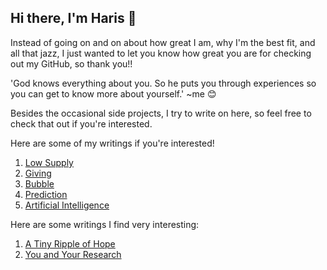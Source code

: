 ## Hi there, I'm Haris 👋

Instead of going on and on about how great I am, why I'm the best fit, and all that jazz, I just wanted to let you know how great you are for checking out my GitHub, so thank you!!

'God knows everything about you. So he puts you through experiences so you can get to know more about yourself.' ~me 😊

Besides the occasional side projects, I try to write on here, so feel free to check that out if you're interested.

Here are some of my writings if you're interested!

1. [Low Supply](https://github.com/harism06/Low_Supply/blob/main/README.md)
2. [Giving](https://github.com/harism06/Giving/blob/main/README.md)
3. [Bubble](https://github.com/harism06/Bubble/blob/main/README.md)
4. [Prediction](https://github.com/harism06/Prediction/blob/main/README.md)
5. [Artificial Intelligence](https://github.com/harism06/AI/blob/main/README.md)

Here are some writings I find very interesting:

1. [A Tiny Ripple of Hope](https://github.com/harism06/RFK/blob/main/README.md)
2. [You and Your Research](https://github.com/harism06/Hamming/blob/main/README.md)
